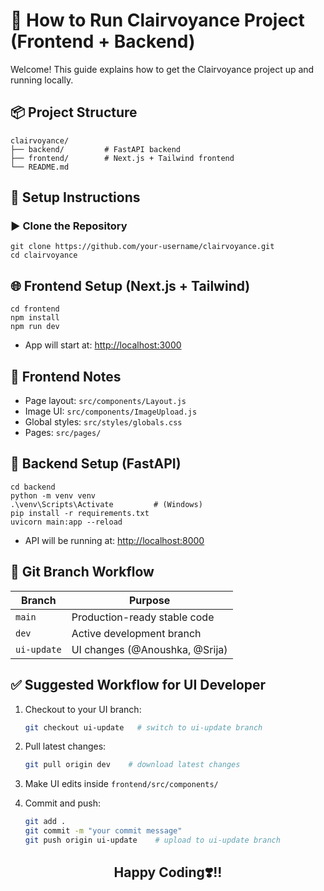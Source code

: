 # 🚀 How to Run Clairvoyance Project (Frontend + Backend)

Welcome! This guide explains how to get the Clairvoyance project up and running locally.

## 📦 Project Structure

```
clairvoyance/
├── backend/         # FastAPI backend
├── frontend/        # Next.js + Tailwind frontend
└── README.md
```

## 🔧 Setup Instructions

### ▶️ Clone the Repository

```
git clone https://github.com/your-username/clairvoyance.git
cd clairvoyance
```

## 🌐 Frontend Setup (Next.js + Tailwind)

```
cd frontend
npm install
npm run dev
```

- App will start at: [http://localhost:3000](http://localhost:3000)


## 🧠 Frontend Notes

- Page layout: `src/components/Layout.js`
- Image UI: `src/components/ImageUpload.js`
- Global styles: `src/styles/globals.css`
- Pages: `src/pages/`


## 🧪 Backend Setup (FastAPI)

```
cd backend
python -m venv venv
.\venv\Scripts\Activate         # (Windows)
pip install -r requirements.txt
uvicorn main:app --reload
```

- API will be running at: [http://localhost:8000](http://localhost:8000)


## 🌿 Git Branch Workflow

| Branch      | Purpose                           |
|-------------|-----------------------------------|
| `main`      | Production-ready stable code      |
| `dev`       | Active development branch         |
| `ui-update` | UI changes (@Anoushka, @Srija)    |


## ✅ Suggested Workflow for UI Developer

1. Checkout to your UI branch:
   ```bash
   git checkout ui-update   # switch to ui-update branch
   ```

2. Pull latest changes:
   ```bash
   git pull origin dev    # download latest changes
   ```

3. Make UI edits inside `frontend/src/components/`

4. Commit and push:
   ```bash
   git add .
   git commit -m "your commit message"
   git push origin ui-update    # upload to ui-update branch
   ```

<h2 align=center> Happy Coding❣️!! </h2>
